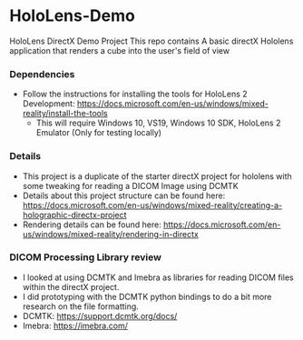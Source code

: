 # HoloLens-Demo
HoloLens DirectX Demo Project
This repo contains A basic directX Hololens application that renders a cube into the user's field of view


### Dependencies
- Follow the instructions for installing the tools for HoloLens 2 Development: https://docs.microsoft.com/en-us/windows/mixed-reality/install-the-tools
	- This will require Windows 10, VS19, Windows 10 SDK, HoloLens 2 Emulator (Only for testing locally)


### Details
- This project is a duplicate of the starter directX project for hololens with some tweaking for reading a DICOM Image using DCMTK
- Details about this project structure can be found here: https://docs.microsoft.com/en-us/windows/mixed-reality/creating-a-holographic-directx-project
- Rendering details can be found here: https://docs.microsoft.com/en-us/windows/mixed-reality/rendering-in-directx

### DICOM Processing Library review
- I looked at using DCMTK and Imebra as libraries for reading DICOM files within the directX project.
- I did prototyping with the DCMTK python bindings to do a bit more research on the file formatting.
- DCMTK: https://support.dcmtk.org/docs/
- Imebra: https://imebra.com/